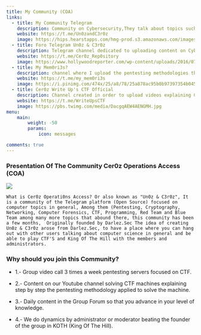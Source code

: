```yaml
---
title: My Community (COA)
links:
  - title: My Community Telegram
    description: Community on Cybersecurity,They talk about topics such as Computer Science, Pentesting, Programming, Networking, Computer Forensics, etc.
    website: https://t.me/Un0zandC3r0z
    image: https://hips.hearstapps.com/hmg-prod.s3.amazonaws.com/images/mr-robot-1557266089.jpg?crop=0.9765625xw:1xh;center,top&resize=640:*
  - title: Foro Telegram Un0z & C3r0z
    description: Telegram channel dedicated to uploading content on Cybersecurity, including Courses, Pdf's Books and more
    website: https://t.me/Cer0z_Rep0sitory  
    image: https://www.hollywoodreporter.com/wp-content/uploads/2016/07/Mr_Robot_Most_Mind_Bending_Twists_2_H_2016_0.jpg?w=1024
  - title: My Mem0ri3s?
    description: channel where I upload the pentesting methodologies that I apply in different CTF'S that I make, from levels like Insane to Easy from platforms like TryHackMe, HackTheBox, VulnHub etc...
    website: https://t.me/my_mem0ri3s
    image: https://i.pinimg.com/474x/25/a8/78/25a878ac95b0b97397354b0457b3c9ad.jpg
  - title: Cer0z Write Up's CTF Official
    description: Channel created in order to upload videos explaining CTF'S, Techniques and use of Pentesting tools, Bugs or Errors that usually happen in Linux, among other things...
    website: https://t.me/WriteUpsCTF
    image: https://pbs.twimg.com/media/DacgqAEW4AENGMH.jpg
menu:
    main: 
        weight: -50
        params:
            icon: messages

comments: true
---
```

### Presentation Of The Community Cer0z Operations Access (COA)

![](https://i0.wp.com/derechodelared.com/wp-content/uploads/2021/03/Capture-the-flag.png)

`What is Cer0z Operati0ns Access? Or also known as "Un0z & C3r0z",
It is a community of the Telegram platform (Open Source) focused
on computer topics in general, Among them (Pentesting, Cryptography,
Networking, Computer Forensics, CTF, Programming, Red Team and Blue Team
among many more topics that abound there, this community has been a few months, 
Originally founded by Darlez.Sec
The idea of ​​creating Un0z & C3r0z arose from Darlez.Sec, to have a place where you can hang out with other users talking about computer science in general and be able to play CTF'S and King Of The Hill with the members and administrators.`
### Why should you join this Community?

* 1.- Group video call 3 times a week pentesting servers focused on CTF.

* 2.- Content on our Youtube channel solving CTF machines explaining step by step the pentesting methodology applied to solve the machine.

* 3.- Daily content in the Group Forum so that you advance in your level of knowledge.

* 4.- We do dynamics by administrator or moderator beating the founder of the group in KOTH (King Of The Hill).

